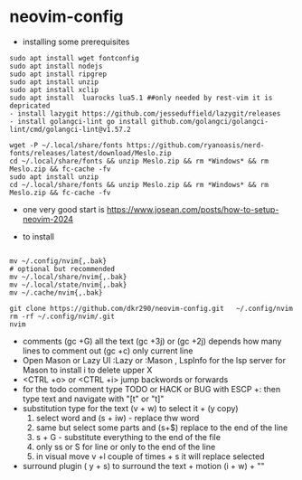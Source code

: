 # neovim-config

- installing some prerequisites

```
sudo apt install wget fontconfig
sudo apt install nodejs
sudo apt install ripgrep
sudo apt install unzip
sudo apt install xclip
sudo apt install  luarocks lua5.1 ##only needed by rest-vim it is depricated
- install lazygit https://github.com/jesseduffield/lazygit/releases
- install golangci-lint go install github.com/golangci/golangci-lint/cmd/golangci-lint@v1.57.2

wget -P ~/.local/share/fonts https://github.com/ryanoasis/nerd-fonts/releases/latest/download/Meslo.zip
cd ~/.local/share/fonts && unzip Meslo.zip && rm *Windows* && rm Meslo.zip && fc-cache -fv
sudo apt install unzip
cd ~/.local/share/fonts && unzip Meslo.zip && rm *Windows* && rm Meslo.zip && fc-cache -fv

```

- one very good start is https://www.josean.com/posts/how-to-setup-neovim-2024

- to install

```

mv ~/.config/nvim{,.bak}
# optional but recommended
mv ~/.local/share/nvim{,.bak}
mv ~/.local/state/nvim{,.bak}
mv ~/.cache/nvim{,.bak}

git clone https://github.com/dkr290/neovim-config.git   ~/.config/nvim
rm -rf ~/.config/nvim/.git
nvim
```

- comments
  (gc +G) all the text
  (gc +3j) or (gc +2j) depends how many lines to comment out
  (gc +c) only current line
- Open Mason or Lazy UI
  :Lazy or :Mason , LspInfo for the lsp server
  for Mason to install i to delete upper X
- <CTRL +o> or <CTRL +i> jump backwords or forwards
- for the todo comment
  type TODO or HACK or BUG with ESCP +: then type text and navigate with "[t" or "t]"
- substitution
  type for the text (v + w) to select it + (y copy)
  1. select word and (s + iw) - replace thw word
  2. same but select some parts and (s+$) replace to the end of the line
  3. s + G - substitute everything to the end of the file
  4. only ss or S for line or only to the end of the line
  5. in visual move v +l couple of times + s it will replace selected
- surround plugin
  ( y + s) to surround the text + motion (i + w) + ""
